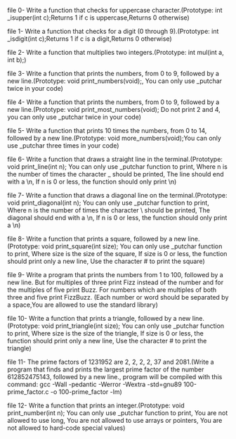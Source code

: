 file 0- Write a function that checks for uppercase character.(Prototype: int _isupper(int c);Returns 1 if c is uppercase,Returns 0 otherwise)

file 1- Write a function that checks for a digit (0 through 9).(Prototype: int _isdigit(int c);Returns 1 if c is a digit,Returns 0 otherwise)

file 2- Write a function that multiplies two integers.(Prototype: int mul(int a, int b);)

file 3- Write a function that prints the numbers, from 0 to 9, followed by a new line.(Prototype: void print_numbers(void);, You can only use _putchar twice in your code)

file 4- Write a function that prints the numbers, from 0 to 9, followed by a new line.(Prototype: void print_most_numbers(void); Do not print 2 and 4, you can only use _putchar twice in your code)

file 5- Write a function that prints 10 times the numbers, from 0 to 14, followed by a new line.(Prototype: void more_numbers(void);You can only use _putchar three times in your code)

file 6- Write a function that draws a straight line in the terminal.(Prototype: void print_line(int n); You can only use _putchar function to print, Where n is the number of times the character _ should be printed, The line should end with a \n, If n is 0 or less, the function should only print \n)

file 7- Write a function that draws a diagonal line on the terminal.(Prototype: void print_diagonal(int n); You can only use _putchar function to print, Where n is the number of times the character \ should be printed, The diagonal should end with a \n, If n is 0 or less, the function should only print a \n)

file 8- Write a function that prints a square, followed by a new line.(Prototype: void print_square(int size); You can only use _putchar function to print, Where size is the size of the square, If size is 0 or less, the function should print only a new line, Use the character # to print the square)

file 9- Write a program that prints the numbers from 1 to 100, followed by a new line. But for multiples of three print Fizz instead of the number and for the multiples of five print Buzz. For numbers which are multiples of both three and five print FizzBuzz. (Each number or word should be separated by a space,You are allowed to use the standard library)

file 10- Write a function that prints a triangle, followed by a new line. (Prototype: void print_triangle(int size); You can only use _putchar function to print, Where size is the size of the triangle, If size is 0 or less, the function should print only a new line, Use the character # to print the triangle)

file 11- The prime factors of 1231952 are 2, 2, 2, 2, 37 and 2081.(Write a program that finds and prints the largest prime factor of the number 612852475143, followed by a new line., program will be compiled with this command: gcc -Wall -pedantic -Werror -Wextra -std=gnu89 100-prime_factor.c -o 100-prime_factor -lm)

file 12- Write a function that prints an integer.(Prototype: void print_number(int n); You can only use _putchar function to print, You are not allowed to use long, You are not allowed to use arrays or pointers, You are not allowed to hard-code special values)
